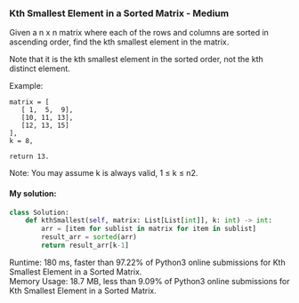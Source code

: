  ### Kth Smallest Element in a Sorted Matrix - Medium
 
Given a n x n matrix where each of the rows and columns are sorted in ascending order, find the kth smallest element in the matrix.  

Note that it is the kth smallest element in the sorted order, not the kth distinct element.

Example:
```
matrix = [
   [ 1,  5,  9],
   [10, 11, 13],
   [12, 13, 15]
],
k = 8,

return 13.
```
Note:
You may assume k is always valid, 1 ≤ k ≤ n2.


#### My solution:
```python
class Solution:
    def kthSmallest(self, matrix: List[List[int]], k: int) -> int:
        arr = [item for sublist in matrix for item in sublist]
        result_arr = sorted(arr)
        return result_arr[k-1]
```

Runtime: 180 ms, faster than 97.22% of Python3 online submissions for Kth Smallest Element in a Sorted Matrix.   
Memory Usage: 18.7 MB, less than 9.09% of Python3 online submissions for Kth Smallest Element in a Sorted Matrix.   
